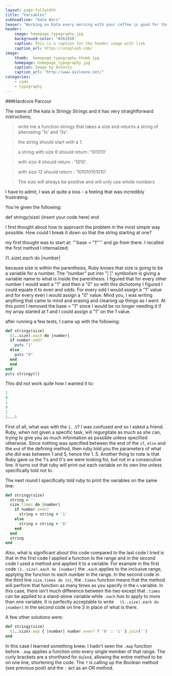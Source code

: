 ```yaml
---
layout: page-fullwidth
title: "Variables"
subheadline: "Kata Wars"
teaser: "Working on Kata every morning with your coffee is good for the soul. After going through three tutorial books on Ruby, Sinatra, and Ruby on Rails (one each respectively) I still struggled with my first kata from Code Wars."
header:
    image: homepage_typography.jpg
    background-color: "#262930"
    caption: This is a caption for the header image with link
    caption_url: https://unsplash.com/
image:
    thumb:  homepage_typography-thumb.jpg
    homepage: homepage_typography.jpg
    caption: Image by Antonio
    caption_url: "http://www.aisleone.net/"
categories:
    - code
    - typography
---
```

###Hardcore Parcour

The name of the kata is Stringy Strings and it has very straightforward instructions;

>write me a function stringy that takes a size and returns a string of alternating '1s' and '0s'.

>the string should start with a 1.

>a string with size 6 should return :'101010'.

>with size 4 should return : '1010'.

>with size 12 should return : '101010101010'.

>The size will always be positive and will only use whole numbers



I have to admit, I was at quite a loss - a feeling that was incredibly frustrating.

<!--more-->

You're given the following:

def stringy(size)
 (insert your code here)
end

I first thought about how to approach the problem in the most simple way possible. How could I break it down so that the string starting at one?

my first thought was to start at: '''base = "1"''' and go from there. I recalled the first method I internalized;

(1..size).each do |number|

because size is within the parenthesis, Ruby knows that size is going to be a variable for a number. The "number" put into "| |" symbolism is giving a variable name to what is inside the parenthesis.
I figured that for every other number I would want a "1" and then a "0" so with this dichotomy I figured I could equate it to even and odds. For every odd I would assign a "1" value and for every even I would assign a "0" value. Mind you, I was writing anything that came to mind and erasing and cleaning up things as I went. At this point I removed the base = "1" since I would be no longer needing it if my array started at 1 and I could assign a "1" on the 1 value.

after running a few tests, I came up with the following:

```ruby
def stringy(size)
  (1..size).each do |number|
  if number.odd?
    puts "1"
  else
    puts "0"
  end
  end
end
puts stringy(5)
````

This did not work quite how I wanted it to:

```ruby
1
0
1
0
1
1...5
```

First of all, what was with the `1..5`? I was confused and so I asked a friend. Ruby, when not given a specific task, will regurgitate as much as she can, trying to give you as much information as possible unless specified otherwise. Since nothing was specified between the end of the `if`, `else` and the `end` of the defining method, then ruby told you the parameters of what she did was between 1 and 5, hence the 1..5. Another thing to note is that Ruby gave us the 1's and 0's we were looking for, but not in a consecutive line. It turns out that ruby will print out each variable on its own line unless specifically told not to.

The next round I specifically told ruby to print the variables on the same line:

```ruby
def stringy(size)
  string = ''
  size.times do |number|
    if number.even?
      string = string + '1'
    else
      string = string + '0'
    end
  end
  string
end
```

Also, what is significant about this code compared to the last code I tried is that in the first code I applied a function to the range and in the second code I used a method and applied it to a variable. For example in the first code `(1..size).each do |number|` the `.each` applies to the inclusive range, applying the function to each number in the range.
In the second code in the third line `size.times do |n|`, the `.times`  function means that the method will perform that function as many times as you specify in the `n` variable.
In this case, there isn't much difference between the two except that `.times` can be applied to a stand-alone variable while `.each` _has to_ apply to more than one variable. It is perfectly acceptable to write `  (1..size).each do |number|` in the second code on line 3 in place of what is there.


A few other solutions were:

```ruby
def stringy(size)
  (1..size).map { |number| number.even? ? '0' : '1' }.join('')
end
```

In this case I learned something knew. I hadn't seen the `.map` function before. `.map` applies a function onto every single member of that range. The curly brackets are a shorthand for `do`/`end`, allowing the entire method to be on one line, shortening the code. The `?` is calling up the Boolean method (see previous post) and the `:` act as an OR method.




